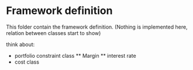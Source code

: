 Framework definition
====================

This folder contain the framework definition. (Nothing is implemented here, relation between classes start to show)

think about:
* portfolio constraint class
** Margin
** interest rate
* cost class